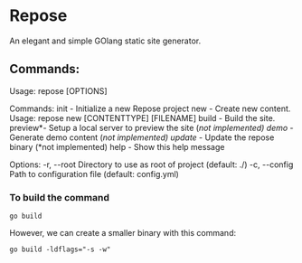 # Repose
An elegant and simple GOlang static site generator.

## Commands:
Usage: repose [OPTIONS] <COMMAND>

Commands:
	init    - Initialize a new Repose project
	new     - Create new content. Usage: repose new [CONTENTTYPE] [FILENAME]
	build   - Build the site.
	preview*- Setup a local server to preview the site (*not implemented)
	demo*   - Generate demo content (*not implemented)
	update* - Update the repose binary (*not implemented)
	help    - Show this help message 
	
Options:
	-r, --root <ROOT> Directory to use as root of project (default: ./)
	-c, --config <CONFIG> Path to configuration file (default: config.yml)

### To build the command
```
go build
```
However, we can create a smaller binary with this command:
```
go build -ldflags="-s -w"
```
